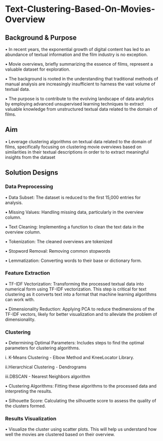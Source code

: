 # Text-Clustering-Based-On-Movies-Overview

## Background & Purpose
 • In recent years, the exponential growth of digital content has led to an 
abundance of textual information and the film industry is no exception. 

• Movie overviews, briefly summarizing the essence of films, represent a 
valuable dataset for exploration.

 • The background is rooted in the understanding that traditional methods of 
manual analysis are increasingly insufficient to harness the vast volume of 
textual data.

 • The purpose is to contribute to the evolving landscape of data analytics by 
employing advanced unsupervised learning techniques to extract valuable 
knowledge from unstructured textual data related to the domain of films.

## Aim
 • Leverage clustering algorithms on textual data related to the domain of 
films, specifically focusing on clustering movie overviews based on 
similarities in their textual descriptions in order to to extract meaningful 
insights from the dataset

## Solution Designs

### Data Preprocessing
 • Data Subset: The dataset is reduced to the first 15,000 entries for analysis.

 • Missing Values: Handling missing data, particularly in the overview column.
 
 • Text Cleaning: Implementing a function to clean the text data in the overview column. 
 
 • Tokenization: The cleaned overviews are tokenized 
 
 • Stopword Removal: Removing common stopwords 
 
 • Lemmatization: Converting words to their base or dictionary form.

 ### Feature Extraction
 •  TF-IDF Vectorization: Transforming the processed textual data into numerical form using TF-IDF vectorization. This step is critical for text clustering as it converts text into a format that machine learning algorithms can work with.

 • Dimensionality Reduction: Applying PCA to reduce thedimensions of the TF-IDF 
vectors, likely for better visualization and to alleviate the problem of dimensionality.

### Clustering
 •  Determining Optimal Parameters: Includes steps to find the optimal parameters for clustering algorithms. 
 
 i. K-Means Clustering - Elbow Method and KneeLocator Library.
 
 ii.Hierarchical Clustering - Dendrograms 
 
iii.DBSCAN - Nearest Neighbors algorithm

 •  Clustering Algorithms:  Fitting these algorithms to the processed data and interpreting the results.
 
 •  Silhouette Score: Calculating the silhouette score to assess the quality of the clusters formed.

 ### Results Visualization

 •  Visualize the cluster using scatter plots. This will help us understand how well the movies are clustered based on their overview.
